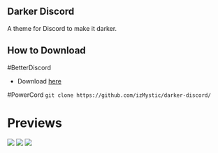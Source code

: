 ## Darker Discord
A theme for Discord to make it darker.

## How to Download

#BetterDiscord
- Download [here](https://github.com/izMystic/darker-discord/releases/download/v1.0/DarkerDiscord.theme.css)

#PowerCord
`git clone https://github.com/izMystic/darker-discord/`

# Previews
<img src="https://cdn.discordapp.com/attachments/724062593513160774/771980322506014730/1.png"/>
<img src="https://cdn.discordapp.com/attachments/724062593513160774/771981078445424640/2.jpg"/>
<img src="https://cdn.discordapp.com/attachments/724062593513160774/771980327539310592/3.png"/>
